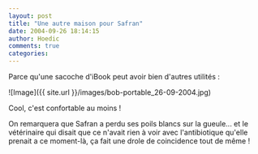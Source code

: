 ```yaml
---
layout: post
title: "Une autre maison pour Safran"
date: 2004-09-26 18:14:15
author: Hoedic
comments: true
categories: 
---
```



Parce qu'une sacoche d'iBook peut avoir bien d'autres utilités :

![Image]({{ site.url }}/images/bob-portable_26-09-2004.jpg)
<div class="photoattrib">Cool, c'est confortable au moins !</div>



On remarquera que Safran a perdu ses poils blancs sur la gueule... et le vétérinaire qui disait que ce  n'avait rien à voir avec l'antibiotique qu'elle prenait a ce moment-là, ça fait une drole de coincidence tout de même !